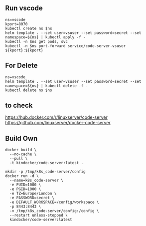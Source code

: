 ## Run vscode
```
ns=vscode
kport=8070
kubectl create ns $ns
helm template . --set user=vsuser --set password=secret --set namespace=${ns} | kubectl apply -f -
kubectl -n $ns get pods, svc
kubectl -n $ns port-forward service/code-server-vsuser ${kport}:${kport}
```

## For Delete
```
ns=vscode
helm template . --set user=vsuser --set password=secret --set namespace=${ns} | kubectl delete -f -
kubectl delete ns $ns
```



## to check
https://hub.docker.com/r/linuxserver/code-server
https://github.com/linuxserver/docker-code-server


## Build Own
```
docker build \
  --no-cache \
  --pull \
  -t kindocker/code-server:latest .
```

```
mkdir -p /tmp/k8s_code-server/config
docker run -d \
  --name=k8s_code-server \
  -e PUID=1000 \
  -e PGID=1000 \
  -e TZ=Europe/London \
  -e PASSWORD=secret \
  -e DEFAULT_WORKSPACE=/config/workspace \
  -p 8443:8443 \
  -v /tmp/k8s_code-server/config:/config \
  --restart unless-stopped \
  kindocker/code-server:latest
  ```